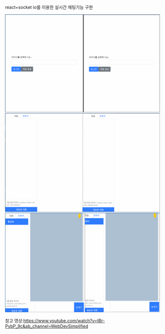 



  

react+socket io를 이용한 실시간 채팅기능 구현
  
![](GIF.gif)
![](GIF21421414124.gif)
![](GIF3.gif)



참고 영상:https://www.youtube.com/watch?v=tBr-PybP_9c&ab_channel=WebDevSimplified
